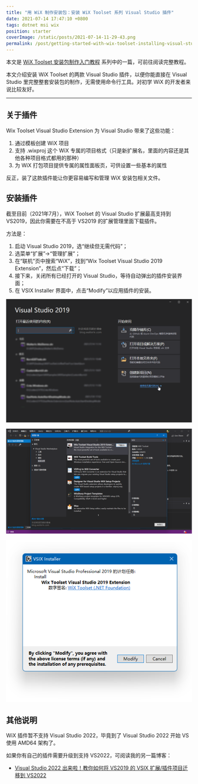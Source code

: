 ```yaml
---
title: "用 WiX 制作安装包：安装 WiX Toolset 系列 Visual Studio 插件"
date: 2021-07-14 17:47:10 +0800
tags: dotnet msi wix
position: starter
coverImage: /static/posts/2021-07-14-11-29-43.png
permalink: /post/getting-started-with-wix-toolset-installing-visual-studio-extensions.html
---
```


本文是 [WiX Toolset 安装包制作入门教程](/post/getting-started-with-wix-toolset) 系列中的一篇，可前往阅读完整教程。

本文介绍安装 WiX Toolset 的两款 Visual Studio 插件，以便你能直接在 Visual Studio 里完整整套安装包的制作，无需使用命令行工具。对初学 WiX 的开发者来说比较友好。

---

<div id="toc"></div>

## 关于插件

Wix Toolset Visual Studio Extension 为 Visual Studio 带来了这些功能：

1. 通过模板创建 WiX 项目
1. 支持 .wixproj 这个 WiX 专属的项目格式（只是新扩展名，里面的内容还是其他各种项目格式都用的那种）
1. 为 WiX 打包项目提供专属的属性面板页，可供设置一些基本的属性

反正，装了这款插件能让你更容易编写和管理 WiX 安装包相关文件。

## 安装插件

截至目前（2021年7月），WiX Toolset 的 Visual Studio 扩展最高支持到 VS2019，因此你需要在不高于 VS2019 的扩展管理里面下载插件。

方法是：

1. 启动 Visual Studio 2019，选“继续但无需代码”；
2. 选菜单“扩展”->“管理扩展”；
3. 在“联机”页中搜索“WiX”，找到“Wix Toolset Visual Studio 2019 Extension”，然后点“下载”；
4. 接下来，关闭所有已经打开的 Visual Studio，等待自动弹出的插件安装界面；
5. 在 VSIX Installer 界面中，点击“Modify”以应用插件的安装。

![启动 Visual Studio 2019](/static/posts/2021-07-14-11-29-43.png)

![打开“管理扩展”](/static/posts/2021-07-14-14-43-45.png)

![在 VSIX Installer 中点击“Modify”](/static/posts/2021-07-14-14-47-25.png)

## 其他说明

WiX 插件暂不支持 Visual Studio 2022，毕竟到了 Visual Studio 2022 开始 VS 使用 AMD64 架构了。

如果你有自己的插件需要升级到支持 VS2022，可阅读我的另一篇博客：

- [Visual Studio 2022 出来啦！教你如何将 VS2019 的 VSIX 扩展/插件项目迁移到 VS2022](/post/add-vs2019-extension-support-to-vs2022.html)


